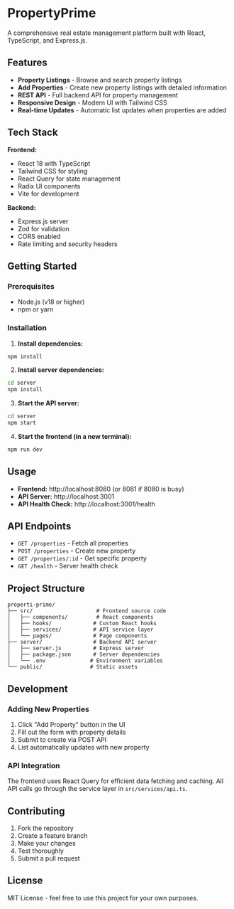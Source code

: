 # PropertyPrime

A comprehensive real estate management platform built with React, TypeScript, and Express.js.

## Features

- **Property Listings** - Browse and search property listings
- **Add Properties** - Create new property listings with detailed information
- **REST API** - Full backend API for property management
- **Responsive Design** - Modern UI with Tailwind CSS
- **Real-time Updates** - Automatic list updates when properties are added

## Tech Stack

**Frontend:**
- React 18 with TypeScript
- Tailwind CSS for styling
- React Query for state management
- Radix UI components
- Vite for development

**Backend:**
- Express.js server
- Zod for validation
- CORS enabled
- Rate limiting and security headers

## Getting Started

### Prerequisites
- Node.js (v18 or higher)
- npm or yarn

### Installation

1. **Install dependencies:**
```bash
npm install
```

2. **Install server dependencies:**
```bash
cd server
npm install
```

3. **Start the API server:**
```bash
cd server
npm start
```

4. **Start the frontend (in a new terminal):**
```bash
npm run dev
```

## Usage

- **Frontend:** http://localhost:8080 (or 8081 if 8080 is busy)
- **API Server:** http://localhost:3001
- **API Health Check:** http://localhost:3001/health

## API Endpoints

- `GET /properties` - Fetch all properties
- `POST /properties` - Create new property
- `GET /properties/:id` - Get specific property
- `GET /health` - Server health check

## Project Structure

```
properti-prime/
├── src/                    # Frontend source code
│   ├── components/         # React components
│   ├── hooks/             # Custom React hooks
│   ├── services/          # API service layer
│   └── pages/             # Page components
├── server/                # Backend API server
│   ├── server.js          # Express server
│   ├── package.json       # Server dependencies
│   └── .env              # Environment variables
└── public/               # Static assets
```

## Development

### Adding New Properties
1. Click "Add Property" button in the UI
2. Fill out the form with property details
3. Submit to create via POST API
4. List automatically updates with new property

### API Integration
The frontend uses React Query for efficient data fetching and caching. All API calls go through the service layer in `src/services/api.ts`.

## Contributing

1. Fork the repository
2. Create a feature branch
3. Make your changes
4. Test thoroughly
5. Submit a pull request

## License

MIT License - feel free to use this project for your own purposes.
